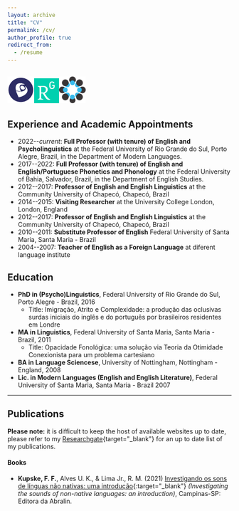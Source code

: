 ```yaml
---
layout: archive
title: "CV"
permalink: /cv/
author_profile: true
redirect_from:
  - /resume
---
```


<a href="http://lattes.cnpq.br/5896539533884923" target="_blank"><img src="/images/lattes.png" width="60" height="60"></a><a href="https://www.researchgate.net/profile/Felipe-Kupske" target="_blank"><img src="/images/rg.png" width="56" height="56"></a><a href="osf.io/rabw7" target="_blank"><img src="/images/osf.png" width="60" height="60"></a>
---

## Experience and Academic Appointments

- 2022--*current*: **Full Professor (with tenure) of English and Psycholinguistics** at the Federal University of Rio Grande do Sul, Porto Alegre, Brazil, in the Department of Modern Languages.
- 2017--2022: **Full Professor (with tenure) of English and English/Portuguese Phonetics and Phonology** at the Federal University of Bahia, Salvador, Brazil, in the Department of English Studies.
- 2012--2017: **Professor of English and English Linguistics** at the Community University of Chapecó, Chapecó, Brazil
- 2014--2015: **Visiting Researcher** at the University College London, London, England
- 2012--2017: **Professor of English and English Linguistics** at the Community University of Chapecó, Chapecó, Brazil
- 2010--2011: **Substitute Professor of English** Federal University of Santa Maria, Santa Maria - Brazil
- 2004--2007: **Teacher of English as a Foreign Language** at diferent language institute


## Education
- **PhD in (Psycho)Linguistics**, Federal University of Rio Grande do Sul, Porto Alegre - Brazil, 2016
  - Title: Imigração, Atrito e Complexidade: a produção das oclusivas surdas iniciais do inglês e do português por brasileiros residentes em Londre
- **MA in Linguistics**, Federal University of Santa Maria, Santa Maria - Brazil, 2011
  - Title: Opacidade Fonológica: uma solução via Teoria da Otimidade Conexionista para um problema cartesiano
- **BA in Language Sciencese**, University of Nottingham, Nottingham - England, 2008
- **Lic. in Modern Languages (English and English Literature)**, Federal University of Santa Maria, Santa Maria - Brazil 2007

---
## Publications

**Please note:** it is difficult to keep the host of available websites up to date, please refer to my [Researchgate](https://www.researchgate.net/profile/Felipe-Kupske){target="\_blank"} for an up to date list of my publications. 

#### Books
- **Kupske, F. F.**,  Alves U. K., & Lima Jr., R. M. (2021) [Investigando os sons de línguas não nativas: uma introdução](https://editora.abralin.org/publicacoes/investigando-os-sons-de-linguas-nao-nativas/){:target="_blank"} *(Investigating the sounds of non-native languages: an introduction)*, Campinas-SP: Editora da Abralin.

<!--
{% include base_path %}

Education
======
* B.S. in GitHub, GitHub University, 2012
* M.S. in Jekyll, GitHub University, 2014
* Ph.D in Version Control Theory, GitHub University, 2018 (expected)

Work experience
======
* Summer 2015: Research Assistant
  * Github University
  * Duties included: Tagging issues
  * Supervisor: Professor Git

* Fall 2015: Research Assistant
  * Github University
  * Duties included: Merging pull requests
  * Supervisor: Professor Hub
  
Skills
======
* Skill 1
* Skill 2
  * Sub-skill 2.1
  * Sub-skill 2.2
  * Sub-skill 2.3
* Skill 3

Publications
======
  <ul>{% for post in site.publications %}
    {% include archive-single-cv.html %}
  {% endfor %}</ul>
  
Talks
======
  <ul>{% for post in site.talks %}
    {% include archive-single-talk-cv.html %}
  {% endfor %}</ul>
  
Teaching
======
  <ul>{% for post in site.teaching %}
    {% include archive-single-cv.html %}
  {% endfor %}</ul>
  
Service and leadership
======
* Currently signed in to 43 different slack teams

--> 
